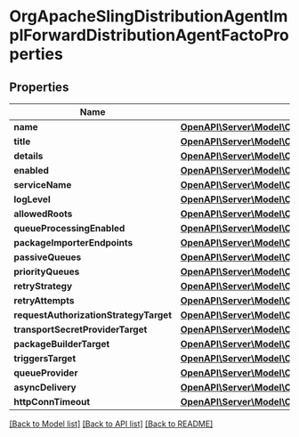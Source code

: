# OrgApacheSlingDistributionAgentImplForwardDistributionAgentFactoProperties

## Properties
Name | Type | Description | Notes
------------ | ------------- | ------------- | -------------
**name** | [**OpenAPI\Server\Model\ConfigNodePropertyString**](ConfigNodePropertyString.md) |  | [optional] 
**title** | [**OpenAPI\Server\Model\ConfigNodePropertyString**](ConfigNodePropertyString.md) |  | [optional] 
**details** | [**OpenAPI\Server\Model\ConfigNodePropertyString**](ConfigNodePropertyString.md) |  | [optional] 
**enabled** | [**OpenAPI\Server\Model\ConfigNodePropertyBoolean**](ConfigNodePropertyBoolean.md) |  | [optional] 
**serviceName** | [**OpenAPI\Server\Model\ConfigNodePropertyString**](ConfigNodePropertyString.md) |  | [optional] 
**logLevel** | [**OpenAPI\Server\Model\ConfigNodePropertyDropDown**](ConfigNodePropertyDropDown.md) |  | [optional] 
**allowedRoots** | [**OpenAPI\Server\Model\ConfigNodePropertyArray**](ConfigNodePropertyArray.md) |  | [optional] 
**queueProcessingEnabled** | [**OpenAPI\Server\Model\ConfigNodePropertyBoolean**](ConfigNodePropertyBoolean.md) |  | [optional] 
**packageImporterEndpoints** | [**OpenAPI\Server\Model\ConfigNodePropertyArray**](ConfigNodePropertyArray.md) |  | [optional] 
**passiveQueues** | [**OpenAPI\Server\Model\ConfigNodePropertyArray**](ConfigNodePropertyArray.md) |  | [optional] 
**priorityQueues** | [**OpenAPI\Server\Model\ConfigNodePropertyArray**](ConfigNodePropertyArray.md) |  | [optional] 
**retryStrategy** | [**OpenAPI\Server\Model\ConfigNodePropertyDropDown**](ConfigNodePropertyDropDown.md) |  | [optional] 
**retryAttempts** | [**OpenAPI\Server\Model\ConfigNodePropertyInteger**](ConfigNodePropertyInteger.md) |  | [optional] 
**requestAuthorizationStrategyTarget** | [**OpenAPI\Server\Model\ConfigNodePropertyString**](ConfigNodePropertyString.md) |  | [optional] 
**transportSecretProviderTarget** | [**OpenAPI\Server\Model\ConfigNodePropertyString**](ConfigNodePropertyString.md) |  | [optional] 
**packageBuilderTarget** | [**OpenAPI\Server\Model\ConfigNodePropertyString**](ConfigNodePropertyString.md) |  | [optional] 
**triggersTarget** | [**OpenAPI\Server\Model\ConfigNodePropertyString**](ConfigNodePropertyString.md) |  | [optional] 
**queueProvider** | [**OpenAPI\Server\Model\ConfigNodePropertyDropDown**](ConfigNodePropertyDropDown.md) |  | [optional] 
**asyncDelivery** | [**OpenAPI\Server\Model\ConfigNodePropertyBoolean**](ConfigNodePropertyBoolean.md) |  | [optional] 
**httpConnTimeout** | [**OpenAPI\Server\Model\ConfigNodePropertyInteger**](ConfigNodePropertyInteger.md) |  | [optional] 

[[Back to Model list]](../README.md#documentation-for-models) [[Back to API list]](../README.md#documentation-for-api-endpoints) [[Back to README]](../README.md)


